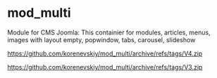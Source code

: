 # mod_multi
Module for CMS Joomla: This containier for modules, articles, menus, images with layout empty, popwindow, tabs, carousel, slideshow

https://github.com/korenevskiy/mod_multi/archive/refs/tags/V4.zip

https://github.com/korenevskiy/mod_multi/archive/refs/tags/V3.zip
